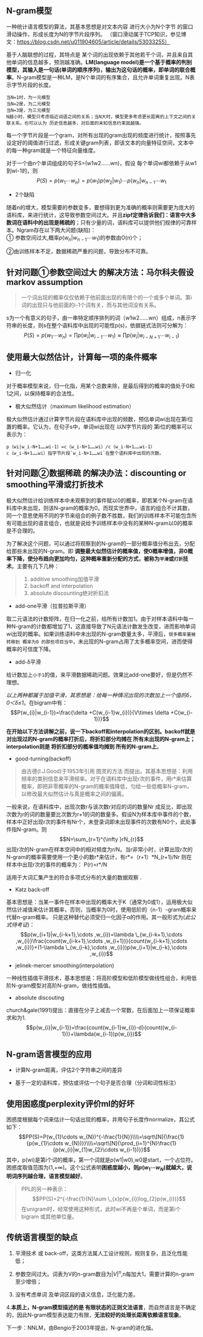 ## N-gram模型
一种统计语言模型的算法，其基本思想是对文本内容 进行大小为N个字节 的窗口滑动操作，形成长度为N的字节片段序列。
（窗口滑动属于TCP知识，参见博文：https://blog.csdn.net/u011904605/article/details/53033255） 

基于人脑联想的过程，其特点是 某个词的出现依赖于其他若干个词，并且来自其他单词的信息越多，预测越准确。**LM(language model)是一个基于概率的判别模型，其输入是一句话(单词的顺序序列)，输出为这句话的概率，即单词的联合概率**。N-gram模型是一种LM，是N个单词的有序集合，且允许单词重复出现。N表示字节片段的长度。
    
    当N=1时，为一元模型
    当N=2是，为二元模型
    当N=3是，为三元模型
    N越小时，模型只考虑临近词语之间的关系；当N大时，模型更多考虑更长距离的上下文之间的关联关系。也可以认为 历史信息越多，对后面的未知信息约束就越强。

每一个字节片段是一个gram，对所有出现的gram出现的频度进行统计，按照事先设定好的阈值进行过滤，形成关键gram列表，即该文本的向量特征空间，文本中的每一种gram就是一个特征向量维度。

对于一个由n个单词组成的句子S=(w1w2……wn)，假设 每个单词wi都依赖于从w1到wi-1的，则
$$P(S)=p(w_{1}\cdots w_{n})=p(w_{1})p(w_{2}|w_{1})\cdots p(w_{n}|w_{n-1}\cdots w_{1}$$

+ 2个缺陷

随着n的增大，模型需要的参数变多，要想得到更为准确的概率则需要更为庞大的语料库，来进行统计，这导致参数空间过大。并且**zipf定律告诉我们：语言中大多数词在语料中的出现是稀疏的**；只有少量的词，语料库可以提供他们规律的可靠样本。Ngram存在以下两大问题(缺陷)：<br>
① 参数空间过大,概率$p(w_{n}|w_{n-1}\cdots w_{1})$的参数由O(n)个； 

②由训练样本不足，数据稀疏严重的问题，导致分布不可靠。    

## 针对问题①参数空间过大 的解决方法：马尔科夫假设markov assumption
> 一个词出现的概率仅仅依赖于他前面出现的有限个的一个或多个单词。第i词的出现只与他前面的i-1个词有关，而与其他词没有关系。

s为一个有意义的句子，由一串特定顺序排列的词（w1w2……wn）组成，n表示字符串的长度，则s在整个语料库中出现的可能性p(s)，依据链式法则可分解为：
$$P(S)=p(w_{1}\cdots w_{n})=\prod p(w_{i}|w_{i-1}\cdots w_{1})\approx \prod p(w_{i}|w_{i-N+1}\cdots w_{i-1})$$

## 使用最大似然估计，计算每一项的条件概率
+ 归一化

对于概率模型来说，归一化指，用某个总数来除，是最后得到的概率的值处于0和1之间，以保持概率的合法性。
+ 极大似然估计（maximum likelihood estimation）

极大似然估计通过计算字节片段在语料库中出现的频数，预估单词wi出现在第i位置的概率。它认为，在句子s中，单词wi出现在 以N字节片段的 第i位的概率可以表示为：

    p（wi|w_i-N+1……wi-1）=c（w_i-N+1……wi）/c（w_i-N+1……wi-1）
    c（w_i-N+1……wi）指字节片段`w_i-N+1……wi`在整个语料库中出现的次数。

## 针对问题②数据稀疏 的解决办法：discounting or smoothing平滑或打折技术
   极大似然估计给训练样本中未观察到的事件赋以0的概率，即若某个N-gram在语料库中未出现，则该N-gram的概率为0。而现实世界中，语言的组合不计其数，同一个意思使用不同的字节来组合的例子数不胜数，我们的训练样本不可能包含所有可能出现的语言组合，也就是说给予训练样本中没有的某种N-gram以0的概率是不合理的。
   
   为了解决这个问题，可以通过将观察到的N-gram的一部分概率值分布出去，分配给那些未出现的N-gram。即 **调整最大似然估计的概率值，使0概率增值，非0概率下降，使分布趋向更加均匀，这种概率重新分配的方式，被称为`平滑`或`打折`技术**。主要有几下几种：
> 1. additive smoothing加值平滑
> 2. backoff and interpolation
> 3. absolute discounting绝对折扣法

+ add-one平滑（拉普拉斯平滑）    

取二元语法的计数矩阵，在归一化之前，给所有计数加1。由于对样本语料中每一种N-gram的计数都增加了1，这直接导致了N元语法计数发生改变，进而影响单词wi出现的概率。如果训练语料中未出现的N-gram数量太多，平滑后，`很多概率量被转移到 概率为0 的那些项目当中`，未出现的N-gram占用了太多概率空间，进而使得概率的可信度下降。
+ add-δ平滑    

给计数加上`小于1`的值，来平滑数据稀疏问题。效果比add-one要好，但是仍然不理想。

*以上两种都属于加值平滑，其思想是：给每一种情况出现的次数加上一个值的δ，0＜δ≤1*。在bigram中有：
$$P(w_{i}|w_{i-1})=\frac{\delta +C(w_{i-1}w_{i})}{V\times \delta +C(w_{i-1})}$$

**在开始以下方法讲解之前，说一下backoff和interpolation的区别。backoff就是 对出现过的N-gram的概率打折后，将折扣部分均摊在 所有未出现的N-gram上；interpolation则是 将折扣部分的概率值均摊到 所有的N-gram上**。
+ good-turning(backoff)

>由古德(I.J.Good)于1953年引用 图灵的方法 而提出。其基本思想是：利用频率的类别信息来平滑频率。对于在语料库中出现r次的事件，用r\*来估算概率，即把非零概率的N-gram的概率值降低，匀给一些低概率N-gram，以修改最大似然估计与真是概率之间的偏离。

一般来说，在语料库中，出现次数r与该次数r对应的词的数量Nr 成反比，即出现次数为r的词的数量要比次数为r+1的词的数量多。假设N为样本库中事件的个数，样本中正好出现r次的事件有Nr个，未登录词即未出现事件的次数有N0个，此处事件指N-gram。则
$$N=\sum_{r=1}^{\infty }rN_{r}$$
出现r次的N-gram在样本空间中的相对频度为r/N。当r非常小时，计算出现r次的N-gram的概率需要使用一个更小的数r\*来估计，有r\*=（r+1）\*N_(r+1)/Nr
则在样本中出现r次的事件的概率为：
P(r)=r*/N
    
适用于大词汇集产生的符合多项式分布的大量的数据观察 .      
+ Katz back-off

基本思想是：当某一事件在样本中出现的概率大于K（通常为0或1），运用极大似然估计减值来估计其概率，否则，当概率为0时，使用低阶的（n-1）-gram概率来代替n-gram概率。
只是这种替代必须受归一化因子α的作用。其一般形式为(*此公式待考证*)：
$$p(w_{i+1}|w_{i-k+1},\cdots ,w_{i})=\lambda \_{w_{i-k+1},\cdots ,w_{i}}\frac{count(w_{i-k+1},\cdots ,w_{i+1})}{count(w_{i-k+1},\cdots ,w_{i})}+(1-\lambda \_{w_{i-k},\cdots ,w_{i}})p(w_{i+1}|w_{i-k},\cdots ,w_{i})$$
+ jelinek-mercer smoothing(interpolation)

一种线性插值平滑技术，基本思想是：将高阶模型和低阶模型做线性组合，利用低阶N-gram模型对高阶N-gram，做线性插值。
+ absolute discouting

church&gale(1991)提出：直接在分子上减去一个常数，在后面加上一项保证概率求和为1.
$$p(w_{i}|w_{i-1})=\frac{count(w_{i-1}w_{i})-d}{count((w_{i-1})}+\lambda(w_{i-1})p(w_{i})$$


## N-gram语言模型的应用
+ 计算N-gram距离，评估2个字符串之间的差异

+ 基于一定的语料库，预估或评估一个句子是否合理（分词和词性标注）

## 使用困惑度perplexity评价ml的好坏
困惑度根据每个词来估计一句话出现的概率，并用句子长度作normalize，其公式如下：
$$PP(S)=P(w_{1}\cdots w_{N})^{-\frac{1}{N}}\\\\=\sqrt\[N]{\frac{1}{p(w_{1}\cdots w_{N})}}\\\\=\sqrt\[N]{\prod_{i=1}^{N}\frac{1}{p(w_{i}|w_{1}w_{2}\cdots w_{i-1})}}$$
其中，p(wi)是第i个词的概率，第一个词就是p(w1|w0),w0是start，一个占位符。困惑度取值范围为(1,+∞)。这个公式表明**困惑度越小，则$p(w_{1}\cdots w_{N})$就越大，说明词序列越合理，语言模型越好**。
> PPL的另一种表示：
$$PP(S)=2^{-\frac{1}{N}\sum \_{x}p(w_{i})log_{2}p(w_{i})}$$
在unigram时，经常使用这种形式，此时wi不再是个单词，而是第i个bigram 或其他单位量。 
 
 ## 传统语言模型的缺点
 1. 平滑技术 或 back-off，这类方法属人工设计规则，规则复杂，且泛化性能低；
 
 2. 参数空间过大。词表为V的n-gram数目为$|V|^{n}$,n每加大1，需要计算的n-gram至少增倍；
 
 3. 没有考虑单词 及单词区段的语义信息，泛化能力差。
 
 4.**本质上，N-gram模型描述的是 有限状态的正则文法语言**，而自然语言是不确定的，因此N-gram模型表达能力有限，**无法较好的处理长距离依赖语言现象**。


下一步：NNLM，由Bengio于2003年提出，N-gram的进化版。
